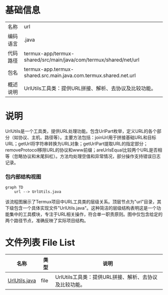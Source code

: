 # 基础信息

|      |      |
|------|------|
| 名称 | url |
| 编码语言 | .java |
| 代码路径 | termux-app/termux-shared/src/main/java/com/termux/shared/net/url |
| 包名 | termux-app.termux-shared.src.main.java.com.termux.shared.net.url |
| 概述说明 | UrlUtils工具类：提供URL拼接、解析、去协议及比较功能。 |

# 说明

UrlUtils是一个工具类，提供URL处理功能。包含UrlPart枚举，定义URL的各个部分（如协议、主机、路径等）。主要方法包括：joinUrl用于拼接基础URL和目标URL；getUrl将字符串转换为URL对象；getUrlPart提取URL的指定部分；removeProtocol移除URL的协议和www前缀；areUrlsEqual比较两个URL是否相等（忽略协议和末尾斜杠）。方法均处理空值和异常情况，部分操作支持错误日志记录。


### 包内部结构视图

```mermaid
graph TD
    url --> UrlUtils.java
```

该流程图展示了Termux项目中URL工具类的层级关系。顶层节点为"url"目录，其下级包含一个具体实现文件"UrlUtils.java"。这种简洁的层级结构表明这是一个功能集中的工具模块，专注于URL相关操作，符合单一职责原则。图中仅包含给定的两个路径节点，准确反映了实际项目结构。

# 文件列表 File List

| 名称   | 类型  | 说明 |
|-------|------|-------------|
| [UrlUtils.java](UrlUtils.md) | file | UrlUtils工具类：提供URL拼接、解析、去协议及比较功能。 |


